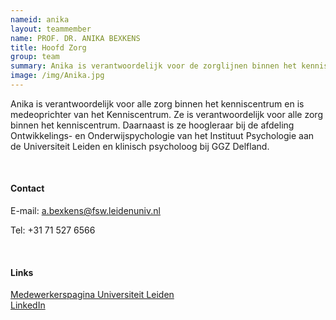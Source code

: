 ```yaml
---
nameid: anika
layout: teammember
name: PROF. DR. ANIKA BEXKENS
title: Hoofd Zorg
group: team
summary: Anika is verantwoordelijk voor de zorglijnen binnen het kenniscentrum en is medeoprichter. <br> <br> Daarnaast is ze hoogleraar bij de afdeling Ontwikkelings- en Onderwijspychologie aan de Universiteit Leiden en klinisch psycholoog bij GGZ Delfland.
image: /img/Anika.jpg
---
```


Anika is verantwoordelijk voor alle zorg binnen het kenniscentrum en is medeoprichter van het Kenniscentrum. Ze is verantwoordelijk voor alle zorg binnen het kenniscentrum. Daarnaast is ze hoogleraar bij de afdeling Ontwikkelings- en Onderwijspychologie van het Instituut Psychologie aan de Universiteit Leiden en klinisch psycholoog bij GGZ Delfland.

<br>

#### Contact

E-mail: a.bexkens@fsw.leidenuniv.nl 

Tel: +31 71 527 6566

<br>

#### Links
[Medewerkerspagina Universiteit Leiden](https://www.universiteitleiden.nl/medewerkers/anika-bexkens#tab-1)
<br>
[LinkedIn](https://www.linkedin.com/in/anikabexkens/?originalSubdomain=nl)
